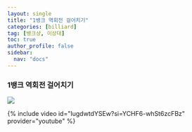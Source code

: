 ```yaml
---
layout: single
title: "1뱅크 역회전 걸어치기"
categories: [billiard]
tag: [뱅크샹, 이상대]
toc: true
author_profile: false
sidebar:
  nav: "docs"
---
```


### 1뱅크 역회전 걸어치기

[![](/images/1%EB%B1%85%ED%81%AC%20%EC%97%AD%ED%9A%8C%EC%A0%84%20%EA%B1%B8%EC%96%B4%EC%B9%98%EA%B8%B0.png)](https://1drv.ms/p/s!AuJKpwyYpUY9gYAeSYWitsaRxrJKuw?e=5vHpoi)

{% include video id="IugdwtdYSEw?si=YCHF6-whSt6zcFBz" provider="youtube" %}
